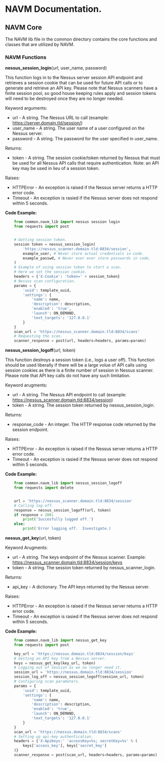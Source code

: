 # NAVM Documentation.

<h2>NAVM Core</H2>

The NAVM lib file in the common directory contains the core functions and classes that are utilized by NAVM.

<h3>NAVM Functions</h3>

**nessus_session_login**(url, user_name, password)

This function logs in to the Nessus server session API endpoint and retrieves a session cookie that can  be used for future API calls or to generate and retrieve an API key.  Please note that Nessus scanners have a finite session pool, so good house keeping rules apply and session tokens will need to be destroyed once they are no longer needed.


Keyword arguments:
* url \- A string.  The Nessus URL to call (example: https://server.domain.tld/session/)
* user_name \- A string.  The user name of a user configured on the Nessus server.
* password \- A string.  The password for the user specified in user_name.

Returns:
* token \- A string.  The session cookie/token returned by Nessus that must be used for all Nessus API calls that require authentication.  Note: an API key may be used in lieu of a session token.

Raises:
* HTTPError \- An exception is raised if the Nessus server returns a HTTP error code.
* Timeout \- An exception is rasied if the Nessus server does not respond within 5 seconds.

**Code Example:**
```python
    from common.navm_lib import nessus session login
    from requests import post


    # Getting session token.
    session token = nessus_session_login(
        'https://nessus_scanner.domain.tld:8834/session',
        example_user, # Never store actual credentials in code.
        example_passwd, # Never ever ever store passwords in code.
    )
    # Example of using session token to start a scan.
    # Here we set the session cookie.
    headers = {'X-Cookie': 'token=' + session_token}
    # Nessus scan configuration.
    params = {
        'uuid': template_uuid,
        'settings': {
            'name': name,
            'description': description,
            'enabled': 'true',
            'launch': ON_DEMAND,
            'text_targets': '127.0.0.1'
        }
    }
    scan_url = 'https://nessus_scanner.domain.tld:8834/scans'
    # Requesting the scan.
    scanner_response = post(url, headers=headers, params=params)
```

**nessus_session_logoff**(url, token)

This function destroys a session token (i.e., logs a user off).  This function should be used liberally if there will be a large volue of API calls using session cookies as there is a finite number of session in Nessus scanner.  Please note that API key calls do not have any such limitation. 

Keyword arugments:
* url \- A string.  The Nessus API endpoint to call (example: https://nessus_scanner.domain.tld:8834/session)
* token \- A string.  The session token returned by nessus_session_login.

Returns:
* response_code \- An integer.  The HTTP response code returned by the session endpoint.

Raises:
* HTTPError \- An exception is raised if the Nessus server returns a HTTP error code.
* Timeout \- An exception is rasied if the Nessus server does not respond within 5 seconds.

**Code Example:**
```python
    from common.navm_lib import nessus_session_logoff
    from requests import delete


    url = 'https://nessus_scanner.domain.tld:8834/session'
    # Calling log off.
    response = nessus_session_logoff(url, token)
    if response = 200:
        print('Succesfully logged off.')
    else:
        print('Error logging off.  Investigate.)
```

**nessus_get_key**(url, token)

Keyword Arugments:
* url \- A string.  The keys endpoint of the Nessus scanner.  Example: https://nessus_scanner.domain.tld:8834/session/keys
* token \- A string.  The session token returned by nessus_scanner_login.

Returns:
* api_key \- A dictionary.  The API keys returned by the Nessus server.

Raises:
* HTTPError \- An exception is raised if the Nessus server returns a HTTP error code.
* Timeout \- An exception is rasied if the Nessus server does not respond within 5 seconds.

**Code Example:**
```python
    from common.navm_lib import nessus_get_key
    from requests import post

    key_url = 'https://nessus.domain.tld:8834/session/keys'
    # Getting an API key from a Nessus server.
    keys = nessus_get_key(key_url, token)
    # Logging out of session as we no longer need it.
    session_url = 'https://nessus.domain.tld:8834/session'
    session_log_off = nessus_session_logoff(session_url, token)
    # Configuring scan parameters.
    params = {
        'uuid': template_uuid,
        'settings': {
            'name': name,
            'description': description,
            'enabled': 'true',
            'launch': ON_DEMAND,
            'text_targets': '127.0.0.1'
        }
    }
    scan_url = 'https://nessus.domain.tld:8834/scans'
    # Setting up api-key authentication.
    headers = {'X-ApiKeys:' 'accessKey=%s; secretKey=%s' % (
        keys['access_key'], keys['secret_key']
    )}
    scanner_response = post(scan_url, headers=headers, params=params)
```